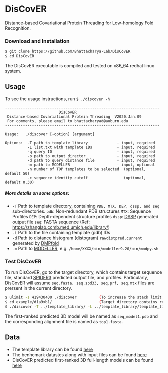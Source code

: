 # DisCovER

Distance-based Covariational Protein Threading for Low-homology Fold Recognition.

### Download and Installation
```sh
$ git clone https://github.com/Bhattacharya-Lab/DisCovER
$ cd DisCovER
```
The DisCovER executable is compiled and tested on x86_64 redhat linux system. 

## Usage

To see the usage instructions, run `$ ./discover -h`
```
---------------------------------------------------------------------
                        DisCovER
 Distance-based Covariational Protein Threading  V2020.Jan.09
 For comments, please email to bhattacharyad@auburn.edu
---------------------------------------------------------------------

Usage:   ./discover [-option] [argument]

Options:  -T path to template library             - input, required
          -L list.txt with template IDs           - input, required
          -q query ID                             - input, required
          -o path to output director              - input, required
          -d path to query distance file          - input, required
          -m path to MODELLER                     - input, optional
          -n number of TOP templates to be selected  (optional, default 50)
          -c sequence identity cutoff                (optional, default 0.30)
```
##### More details on some options:

* `-T` Path to template directory, containing `PDB, MTX, DEP, dssp, and seq` sub-directories.
          `pdb`: Non-redundant PDB structures
          `MTX`: Sequence Profiles
          `DEP`: Depth-dependent structure profiles
         `dssp`: [DSSP](https://swift.cmbi.umcn.nl/gv/dssp/) generated output file
          `seq`: FASTA sequence (Ref: https://zhanglab.ccmb.med.umich.edu/library/)         
* `-L` Path to the file containing template (pdb) IDs
* `-d` Path to distance histogram (distogram) `rawdistpred.current` generated by [DMPfold](https://github.com/psipred/DMPfold)
* `-m` Path to [MODELLER](https://salilab.org/modeller), e.g. `/home/XXXX/bin/modeller9.20/bin/modpy.sh`


### Test DisCovER

To run DisCovER, go to the target directory, which contains target sequence file, standard [SPIDER3](https://sparks-lab.org/downloads/) predicted output file, and profiles. Particularly, DisCovER will assume `seq.fasta, seq.spd33, seq.prf, seq.mtx` files are prersent in the current directory.

```sh
$ ulimit -s 419430400 ./discover          (To increase the stack limit, avoiding Segmentation Error)
$ cd example/d1a9xb1/                     (Target directory contains respective input files as mentioned above)
$ ./discover -T ../template_library/ -L ../template_library/template_list.txt -q d1a9xb1 -o ./ -d rawdistpred.current -m /home/XXXX/bin/modeller9.20/bin/modpy.sh -n 50 -c 0.30 
```
The first-ranked predicted 3D model will be named as `seq_model1.pdb` and the corresponding alignment file is named as `top1.fasta`.

## Data

- The template library can be found [here](data/FRAGFOLD_150.txt) 
- The benhcmark datastes along with input files can be found [here](data/CASP12_13_FM.txt) 
- DisCovER predicted first-ranked 3D full-length models can be found [here](data/CASP12_13_FM.txt) 
